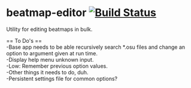 # beatmap-editor [![Build Status](https://keller23.com/jenkins/job/beatmap-editor/badge/icon)](https://keller23.com/jenkins/job/beatmap-editor)
Utility for editing beatmaps in bulk.




== To Do's ==<br>
-Base app needs to be able recursively search *.osu files and change an option to argument given at run time.<br>
-Display help menu unknown input.<br>
-Low: Remember previous option values.<br>
-Other things it needs to do, duh.<br>
-Persistent settings file for common options?
